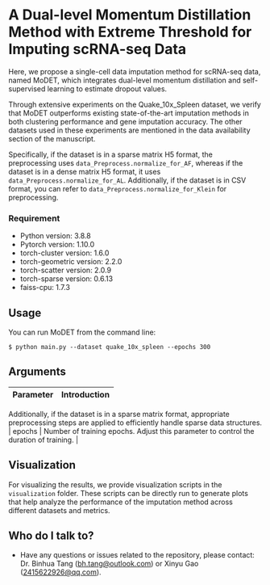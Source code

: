 # A Dual-level Momentum Distillation Method with Extreme Threshold for Imputing scRNA-seq Data

Here, we propose a single-cell data imputation method for scRNA-seq data, named MoDET, which integrates dual-level momentum distillation and self-supervised learning to estimate dropout values. 

Through extensive experiments on the Quake_10x_Spleen dataset, we verify that MoDET outperforms existing state-of-the-art imputation methods in both clustering performance and gene imputation accuracy. The other datasets used in these experiments are mentioned in the data availability section of the manuscript.

 Specifically, if the dataset is in a sparse matrix H5 format, the preprocessing uses `data_Preprocess.normalize_for_AF`, whereas if the dataset is in a dense matrix H5 format, it uses `data_Preprocess.normalize_for_AL`. Additionally, if the dataset is in CSV format, you can refer to `data_Preprocess.normalize_for_Klein` for preprocessing.

### Requirement

- Python version: 3.8.8
- Pytorch version: 1.10.0
- torch-cluster version: 1.6.0
- torch-geometric version: 2.2.0
- torch-scatter version: 2.0.9
- torch-sparse version: 0.6.13
- faiss-cpu: 1.7.3 

## Usage
You can run MoDET from the command line:
```
$ python main.py --dataset quake_10x_spleen --epochs 300
```
## Arguments
|    Parameter    | Introduction                                                 |
| :-------------: | ------------------------------------------------------------ |
 Additionally, if the dataset is in a sparse matrix format, appropriate preprocessing steps are applied to efficiently handle sparse data structures.
|     epochs     | Number of training epochs. Adjust this parameter to control the duration of training. |

## Visualization
For visualizing the results, we provide visualization scripts in the `visualization` folder. These scripts can be directly run to generate plots that help analyze the performance of the imputation method across different datasets and metrics.

## Who do I talk to?
* Have any questions or issues related to the repository, please contact: Dr. Binhua Tang (bh.tang@outlook.com) or Xinyu Gao (2415622926@qq.com).

